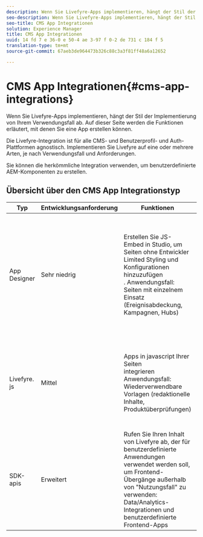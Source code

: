 ```yaml
---
description: Wenn Sie Livefyre-Apps implementieren, hängt der Stil der Implementierung von Ihrem Verwendungsfall ab. Auf dieser Seite werden die Funktionen erläutert, mit denen Sie eine App erstellen können.
seo-description: Wenn Sie Livefyre-Apps implementieren, hängt der Stil der Implementierung von Ihrem Verwendungsfall ab. Auf dieser Seite werden die Funktionen erläutert, mit denen Sie eine App erstellen können.
seo-title: CMS App Integrationen
solution: Experience Manager
title: CMS App Integrationen
uuid: 14 fd 7 e 36-0 e 50-4 ae 3-97 f 0-2 de 731 c 184 f 5
translation-type: tm+mt
source-git-commit: 67aeb3de964473b326c88c3a3f81ff48a6a12652

---
```



# CMS App Integrationen{#cms-app-integrations}

Wenn Sie Livefyre-Apps implementieren, hängt der Stil der Implementierung von Ihrem Verwendungsfall ab. Auf dieser Seite werden die Funktionen erläutert, mit denen Sie eine App erstellen können.

Die Livefyre-Integration ist für alle CMS- und Benutzerprofil- und Auth-Plattformen agnostisch. Implementieren Sie Livefyre auf eine oder mehrere Arten, je nach Verwendungsfall und Anforderungen.

Sie können die herkömmliche Integration verwenden, um benutzerdefinierte AEM-Komponenten zu erstellen.

## Übersicht über den CMS App Integrationstyp

| Typ | Entwicklungsanforderung | Funktionen | Vorteile | Einschränkungen |
|--- |--- |--- |--- |--- |
| App Designer | Sehr niedrig | Erstellen Sie JS-Embed in Studio, um Seiten ohne Entwickler <br>Limited Styling und Konfigurationen hinzuzufügen </br>. Anwendungsfall: Seiten mit einzelnem Einsatz (Ereignisabdeckung, Kampagnen, Hubs) | Eine App kann in kurzer Zeit in Betrieb genommen werden. <br>Konfigurationen können von einem nicht technischen Mitglied vorgenommen werden. <br>Einfache Änderungen an den Konfigurationen | Muss eine App mit Livefyre Studio erstellen, zuerst <br>nicht automatisiert |
| Livefyre. js | Mittel | Apps in javascript Ihrer Seiten <br>integrieren Anwendungsfall: Wiederverwendbare Vorlagen (redaktionelle Inhalte, Produktüberprüfungen) | Verwenden Sie die vollständige Suite der App-Anpassungen und -konfigurationen <br>Automatisiert den Prozess, um Apps dynamisch aus Ihrem CMS auf Ihre Seiten zu instanziieren. | Sie benötigen einen Entwickler voraus. |
| SDK-apis | Erweitert | Rufen Sie Ihren Inhalt von Livefyre ab, der für benutzerdefinierte Anwendungen <br>verwendet werden soll, um Frontend-Übergänge außerhalb von &quot;Nutzungsfall&quot; zu <br>verwenden: Data/Analytics-Integrationen und benutzerdefinierte Frontend-Apps | Volle Leistung über dem Erscheinungsbild der App | Vorausentwicklung erforderlich. <br>Höhere dev-Bemühungen zur Implementierung. |
